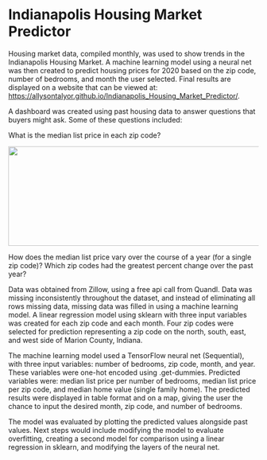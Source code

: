 # Indianapolis Housing Market Predictor

Housing market data, compiled monthly, was used to show trends in the Indianapolis Housing Market.  A machine learning model using a neural net was then created to predict housing prices for 2020 based on the zip code, number of bedrooms, and month the user selected.  Final results are displayed on a website that can be viewed at: https://allysontalyor.github.io/Indianapolis_Housing_Market_Predictor/.

A dashboard was created using past housing data to answer questions that buyers might ask.  Some of these questions included:

What is the median list price in each zip code?
<p align="center">
  <img width="600" height="200" src="https://github.com/allysontalyor/Indianapolis_Housing_Market_Predictor/blob/master/medianListPriceMap.jpg">
</p>


How does the median list price vary over the course of a year (for a single zip code)?
Which zip codes had the greatest percent change over the past year?

Data was obtained from Zillow, using a free api call from Quandl.  Data was missing inconsistently throughout the dataset, and instead of eliminating all rows missing data, missing data was filled in using a machine learning model.  A linear regression model using sklearn with three input variables was created for each zip code and each month.  Four zip codes were selected for prediction representing a zip code on the north, south, east, and west side of Marion County, Indiana.

The machine learning model used a TensorFlow neural net (Sequential), with three input variables: number of bedrooms, zip code, month, and year.  These variables were one-hot encoded using .get-dummies.  Predicted variables were: median list price per number of bedrooms, median list price per zip code, and median home value (single family home).  The predicted results were displayed in table format and on a map, giving the user the chance to input the desired month, zip code, and number of bedrooms.

The model was evaluated by plotting the predicted values alongside past values.  Next steps would include modifying the model to evaluate overfitting, creating a second model for comparison using a linear regression in sklearn, and modifying the layers of the neural net.
